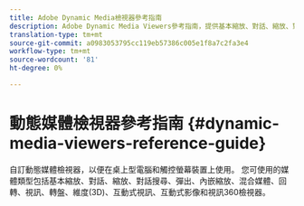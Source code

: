 ```yaml
---
title: Adobe Dynamic Media檢視器參考指南
description: Adobe Dynamic Media Viewers參考指南，提供基本縮放、對話、縮放、對話搜尋、彈出、內嵌縮放、混合媒體、回轉、視訊、轉盤、互動式視訊、互動式影像和視訊360檢視器。
translation-type: tm+mt
source-git-commit: a0983053795cc119eb57386c005e1f8a7c2fa3e4
workflow-type: tm+mt
source-wordcount: '81'
ht-degree: 0%

---
```



# 動態媒體檢視器參考指南 {#dynamic-media-viewers-reference-guide}

<!-- Updated June 1, 2020 from https://wiki.corp.adobe.com/pages/viewpage.action?spaceKey=scene7qa&title=s7Viewers%2C+S7SDK%2C+S7OnDemand+Release+Notes - Contact is Sasha -->

自訂動態媒體檢視器，以便在桌上型電腦和觸控螢幕裝置上使用。 您可使用的媒體類型包括基本縮放、對話、縮放、對話搜尋、彈出、內嵌縮放、混合媒體、回轉、視訊、轉盤、維度(3D)、互動式視訊、互動式影像和視訊360檢視器。